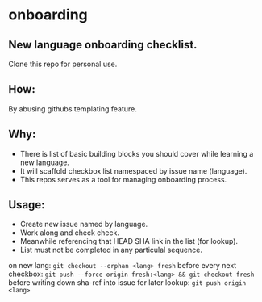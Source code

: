 # onboarding
New language onboarding checklist.
----
Clone this repo for personal use.

## How:
By abusing githubs templating feature.

## Why:
- There is list of basic building blocks you should cover while learning a new language.
- It will scaffold checkbox list namespaced by issue name (language).
- This repos serves as a tool for managing onboarding process.

## Usage:
- Create new issue named by language.
- Work along and check check.
- Meanwhile referencing that HEAD SHA link in the list (for lookup).
- List must not be completed in any particulal sequence.

on new lang:
`git checkout --orphan <lang> fresh`
before every next checkbox:
`git push --force origin fresh:<lang> && git checkout fresh`
before writing down sha-ref into issue for later lookup:
`git push origin <lang>`

